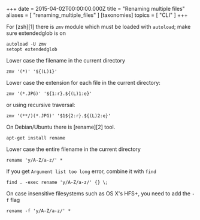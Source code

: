 +++
date = 2015-04-02T00:00:00.000Z
title = "Renaming multiple files"
aliases = [
  "renaming_multiple_files"
]
[taxonomies]
topics = [ "CLI" ]
+++

For [zsh][1] there is `zmv` module which must be loaded with `autoload`;
make sure extendedglob is on

```
autoload -U zmv
setopt extendedglob
```

Lower case the filename in the current directory

```
zmv '(*)' '${(L)1}'
```

Lower case the extension for each file in the current directory:

```
zmv '(*.JPG)' '${1:r}.${(L)1:e}'
```

or using recursive traversal:

```
zmv '(**/)(*.JPG)' '$1${2:r}.${(L)2:e}'
```

On Debian/Ubuntu there is [rename][2] tool.

```
apt-get install rename
```

Lower case the entire filename in the current directory

```
rename 'y/A-Z/a-z/' *
```

If you get `Argument list too long` error, combine it with `find`

```
find . -exec rename 'y/A-Z/a-z/' {} \;
```

On case insensitive filesystems such as OS X's HFS+, you need to add the `-f` flag

```
rename -f 'y/A-Z/a-z/' *
```